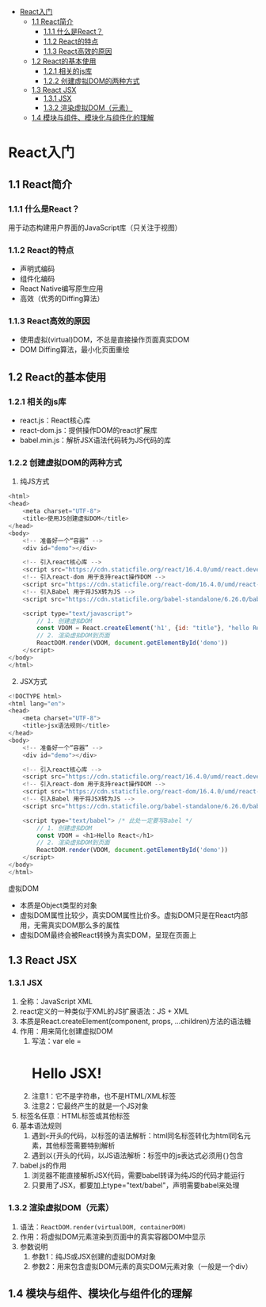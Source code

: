 
<!-- TOC -->

- [React入门](#react入门)
  - [1.1 React简介](#11-react简介)
    - [1.1.1 什么是React？](#111-什么是react)
    - [1.1.2 React的特点](#112-react的特点)
    - [1.1.3 React高效的原因](#113-react高效的原因)
  - [1.2 React的基本使用](#12-react的基本使用)
    - [1.2.1 相关的js库](#121-相关的js库)
    - [1.2.2 创建虚拟DOM的两种方式](#122-创建虚拟dom的两种方式)
  - [1.3 React JSX](#13-react-jsx)
    - [1.3.1 JSX](#131-jsx)
    - [1.3.2 渲染虚拟DOM（元素）](#132-渲染虚拟dom元素)
  - [1.4 模块与组件、模块化与组件化的理解](#14-模块与组件模块化与组件化的理解)

<!-- /TOC -->
# React入门

## 1.1 React简介

### 1.1.1 什么是React？

用于动态构建用户界面的JavaScript库（只关注于视图）

### 1.1.2 React的特点

- 声明式编码
- 组件化编码
- React Native编写原生应用
- 高效（优秀的Diffing算法）

### 1.1.3 React高效的原因

- 使用虚拟(virtual)DOM，不总是直接操作页面真实DOM
- DOM Diffing算法，最小化页面重绘

## 1.2 React的基本使用

### 1.2.1 相关的js库

- react.js：React核心库
- react-dom.js：提供操作DOM的react扩展库
- babel.min.js：解析JSX语法代码转为JS代码的库

### 1.2.2 创建虚拟DOM的两种方式

1. 纯JS方式

```js
<html>
<head>
    <meta charset="UTF-8">
    <title>使用JS创建虚拟DOM</title>
</head>
<body>
    <!-- 准备好一个“容器” -->
    <div id="demo"></div>

    <!-- 引入react核心库 -->
    <script src="https://cdn.staticfile.org/react/16.4.0/umd/react.development.js"></script>
    <!-- 引入react-dom 用于支持react操作DOM -->
    <script src="https://cdn.staticfile.org/react-dom/16.4.0/umd/react-dom.development.js"></script>
    <!-- 引入Babel 用于将JSX转为JS -->
    <script src="https://cdn.staticfile.org/babel-standalone/6.26.0/babel.min.js"></script>

    <script type="text/javascript"> 
        // 1. 创建虚拟DOM
        const VDOM = React.createElement('h1', {id: "title"}, "hello React")
        // 2. 渲染虚拟DOM到页面
        ReactDOM.render(VDOM, document.getElementById('demo'))
    </script>
</body>
</html>
```

2. JSX方式

```js
<!DOCTYPE html>
<html lang="en">
<head>
    <meta charset="UTF-8">
    <title>jsx语法规则</title>
</head>
<body>
    <!-- 准备好一个“容器” -->
    <div id="demo"></div>

    <!-- 引入react核心库 -->
    <script src="https://cdn.staticfile.org/react/16.4.0/umd/react.development.js"></script>
    <!-- 引入react-dom 用于支持react操作DOM -->
    <script src="https://cdn.staticfile.org/react-dom/16.4.0/umd/react-dom.development.js"></script>
    <!-- 引入Babel 用于将JSX转为JS -->
    <script src="https://cdn.staticfile.org/babel-standalone/6.26.0/babel.min.js"></script>

    <script type="text/babel"> /* 此处一定要写Babel */
        // 1. 创建虚拟DOM
        const VDOM = <h1>Hello React</h1>
        // 2. 渲染虚拟DOM到页面
        ReactDOM.render(VDOM, document.getElementById('demo'))
    </script>
</body>
</html>
```

虚拟DOM
- 本质是Object类型的对象
- 虚拟DOM属性比较少，真实DOM属性比价多。虚拟DOM只是在React内部用，无需真实DOM那么多的属性
- 虚拟DOM最终会被React转换为真实DOM，呈现在页面上

## 1.3 React JSX

### 1.3.1 JSX

1. 全称：JavaScript XML
2. react定义的一种类似于XML的JS扩展语法：JS + XML
3. 本质是React.createElement(component, props, ...children)方法的语法糖
4. 作用：用来简化创建虚拟DOM
   1. 写法：var ele = <h1>Hello JSX!</h1>
   2. 注意1：它不是字符串，也不是HTML/XML标签
   3. 注意2：它最终产生的就是一个JS对象
5. 标签名任意：HTML标签或其他标签
6. 基本语法规则
   1. 遇到`<`开头的代码，以标签的语法解析：html同名标签转化为html同名元素，其他标签需要特别解析
   2. 遇到以`{`开头的代码，以JS语法解析：标签中的js表达式必须用`{}`包含
7. babel.js的作用
   1. 浏览器不能直接解析JSX代码，需要babel转译为纯JS的代码才能运行
   2. 只要用了JSX，都要加上type="text/babel"，声明需要babel来处理

### 1.3.2 渲染虚拟DOM（元素）

1. 语法：`ReactDOM.render(virtualDOM, containerDOM)`
2. 作用：将虚拟DOM元素渲染到页面中的真实容器DOM中显示
3. 参数说明
   1. 参数1：纯JS或JSX创建的虚拟DOM对象
   2. 参数2：用来包含虚拟DOM元素的真实DOM元素对象（一般是一个div）

## 1.4 模块与组件、模块化与组件化的理解
